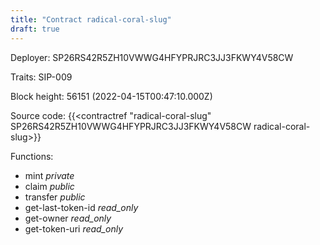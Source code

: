 ```yaml
---
title: "Contract radical-coral-slug"
draft: true
---
```

Deployer: SP26RS42R5ZH10VWWG4HFYPRJRC3JJ3FKWY4V58CW

Traits:
SIP-009 



Block height: 56151 (2022-04-15T00:47:10.000Z)

Source code: {{<contractref "radical-coral-slug" SP26RS42R5ZH10VWWG4HFYPRJRC3JJ3FKWY4V58CW radical-coral-slug>}}

Functions:

* mint _private_
* claim _public_
* transfer _public_
* get-last-token-id _read_only_
* get-owner _read_only_
* get-token-uri _read_only_
